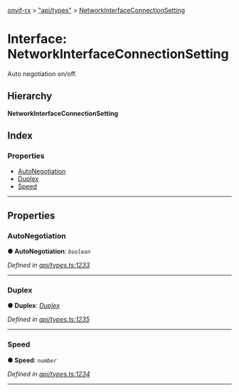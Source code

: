 [onvif-rx](../README.md) > ["api/types"](../modules/_api_types_.md) > [NetworkInterfaceConnectionSetting](../interfaces/_api_types_.networkinterfaceconnectionsetting.md)

# Interface: NetworkInterfaceConnectionSetting

Auto negotiation on/off.

## Hierarchy

**NetworkInterfaceConnectionSetting**

## Index

### Properties

* [AutoNegotiation](_api_types_.networkinterfaceconnectionsetting.md#autonegotiation)
* [Duplex](_api_types_.networkinterfaceconnectionsetting.md#duplex)
* [Speed](_api_types_.networkinterfaceconnectionsetting.md#speed)

---

## Properties

<a id="autonegotiation"></a>

###  AutoNegotiation

**● AutoNegotiation**: *`boolean`*

*Defined in [api/types.ts:1233](https://github.com/patrickmichalina/onvif-rx/blob/f117e44/src/api/types.ts#L1233)*

___
<a id="duplex"></a>

###  Duplex

**● Duplex**: *[Duplex](../enums/_api_types_.duplex.md)*

*Defined in [api/types.ts:1235](https://github.com/patrickmichalina/onvif-rx/blob/f117e44/src/api/types.ts#L1235)*

___
<a id="speed"></a>

###  Speed

**● Speed**: *`number`*

*Defined in [api/types.ts:1234](https://github.com/patrickmichalina/onvif-rx/blob/f117e44/src/api/types.ts#L1234)*

___

